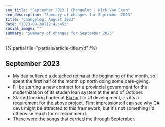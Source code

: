 ```yaml
---
seo_title: "September 2023 | Changelog | Nick Van Exan"
seo_description: "Summary of changes for September 2023"
title: "Changelog: August 2023"
date: "2023-09-30T12:42:45Z"
social_image: ""
summary: "Summary of changes for September 2023"
---
```


{% partial file="partials/article-title.md" /%}

## September 2023

- My dad suffered a detached retina at the beginning of the month, so I spent the first half of the month up north doing some care-giving.
- I'll be starting a new contract for a provincial government for the modernization of its studen loan system at the end of October.
- Started looking harder at [Blazor](https://dotnet.microsoft.com/en-us/apps/aspnet/web-apps/blazor) for UI development, as it's a requirement for the above project. First impressions: I can see why C# devs might be attracted to this framework, but it's not something I'd otherwise reach for or recommend. 
- These were [the songs that carried me through September](https://open.spotify.com/playlist/4Wki8eXht690vNuNvaH6QV?si=792b191b6f7f4ca4).

